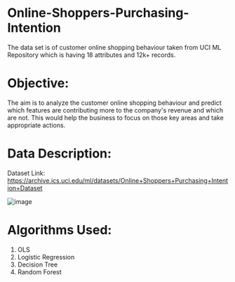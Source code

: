 # Online-Shoppers-Purchasing-Intention

The data set is of customer online shopping behaviour taken from UCI ML Repository which is having 18 attributes and 12k+ records.

# Objective:

The aim is to analyze the customer online shopping behaviour and predict which features are contributing more to the company's revenue and which are not. 
This would help the business to focus on those key areas and take appropriate actions.

# Data Description:

Dataset Link: https://archive.ics.uci.edu/ml/datasets/Online+Shoppers+Purchasing+Intention+Dataset

![image](https://user-images.githubusercontent.com/92773337/164190888-dda30194-39da-435e-99c8-e22fe38f871d.png)

# Algorithms Used:

1. OLS
2. Logistic Regression
3. Decision Tree
4. Random Forest
